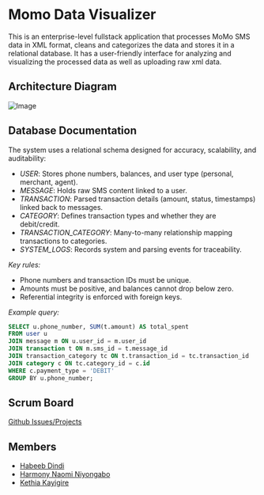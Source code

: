 # Momo Data Visualizer
This is an enterprise-level fullstack application that processes MoMo SMS data in XML format, cleans and categorizes the data and stores it in a relational database. 
It has a user-friendly interface for analyzing and visualizing the processed data as well as uploading raw xml data.

## Architecture Diagram
![Image](https://github.com/user-attachments/assets/41ecdc4d-067e-4c19-9790-126cf353f0e4)

## Database Documentation

The system uses a relational schema designed for accuracy, scalability, and auditability:

- *USER*: Stores phone numbers, balances, and user type (personal, merchant, agent).  
- *MESSAGE*: Holds raw SMS content linked to a user.  
- *TRANSACTION*: Parsed transaction details (amount, status, timestamps) linked back to messages.  
- *CATEGORY*: Defines transaction types and whether they are debit/credit.  
- *TRANSACTION_CATEGORY*: Many-to-many relationship mapping transactions to categories.  
- *SYSTEM_LOGS*: Records system and parsing events for traceability.  

*Key rules:*  
- Phone numbers and transaction IDs must be unique.  
- Amounts must be positive, and balances cannot drop below zero.  
- Referential integrity is enforced with foreign keys.  

*Example query:*  
```sql
SELECT u.phone_number, SUM(t.amount) AS total_spent
FROM user u
JOIN message m ON u.user_id = m.user_id
JOIN transaction t ON m.sms_id = t.message_id
JOIN transaction_category tc ON t.transaction_id = tc.transaction_id
JOIN category c ON tc.category_id = c.id
WHERE c.payment_type = 'DEBIT'
GROUP BY u.phone_number;
```

## Scrum Board
[Github Issues/Projects](https://github.com/users/hniyongabo/projects/2)

## Members 
- [Habeeb Dindi](https://github.com/dindihabeeb)
- [Harmony Naomi Niyongabo](https://github.com/hniyongabo)
- [Kethia Kayigire](https://github.com/kethia19)
